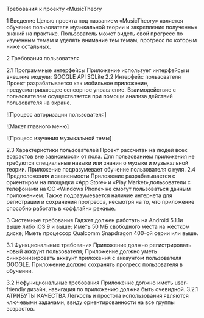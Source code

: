 Требования к проекту «MusicTheory

1 Введение
Целью проекта под названием «MusicTheory» является обучение пользователя музыкальной теории и закрепление полученных знаний на практике. Пользователь может видеть свой прогресс по изученным темам и уделять внимание тем темам, прогресс по которым ниже остальных.

2 Требования пользователя

2.1 Программные интерфейсы
Приложение использует интерфейсы и внешние модули:
GOOGLE API
SQLite
2.2 Интерфейс пользователя
Проект разрабатывается как мобильное приложение, предусматривающее сенсорное управление.
Взаимодействие с пользователем осуществляется при помощи анализа действий пользователя на экране.

![Процесс авторизации пользователя]

![Макет главного меню] 

![Процесс изучения музыкальной темы]

2.3 Характеристики пользователей
Проект рассчитан на людей всех возрастов вне зависимости от пола. Для пользованием приложения не требуются специальные навыки или знания о музыке и музыкальной теории. Приложение подразумевает обучение пользователя с нуля.
2.4 Предположения и зависимости
Приложение разрабатывается с ориентиром на площадки  «App Store» и «Play Market»,пользователи с телефонами на ОС «Windows Phone» не смогут пользоваться данным приложением.
Также подразумевается наличие интернета для регистрации и сохранения прогресса, несмотря на то, что приложение способно работать в «оффлайн» режиме.

3 Системные требования
Гаджет должен работать на Android 5.1.1и выше либо iOS 9 и выше;
Иметь 50 МБ свободного места на жестком диске;
Иметь процессор Qualcomm Snapdragon 400-ой серии или выше.

3.1 Функциональные требования
Приложение должно регистрировать новый аккаунт пользователя;
Приложение должно уметь синхронизировать аккаунт приложения с аккаунтом пользователя GOOGLE.
Приложение должно сохранять прогресс пользователя в обучении.

3.2 Нефункциональные требования
Приложение должно иметь user-friendly дизайн, навигация по приложению должна быть очевидной. 
3.2.1 АТРИБУТЫ КАЧЕСТВА
Легкость и простота использования являются ключевыми задачами, ввиду ориентированности на все группы возрастов.

